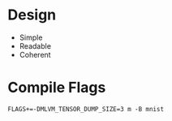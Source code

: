 # Design

* Simple
* Readable
* Coherent

# Compile Flags

```
FLAGS+=-DMLVM_TENSOR_DUMP_SIZE=3 m -B mnist
```
